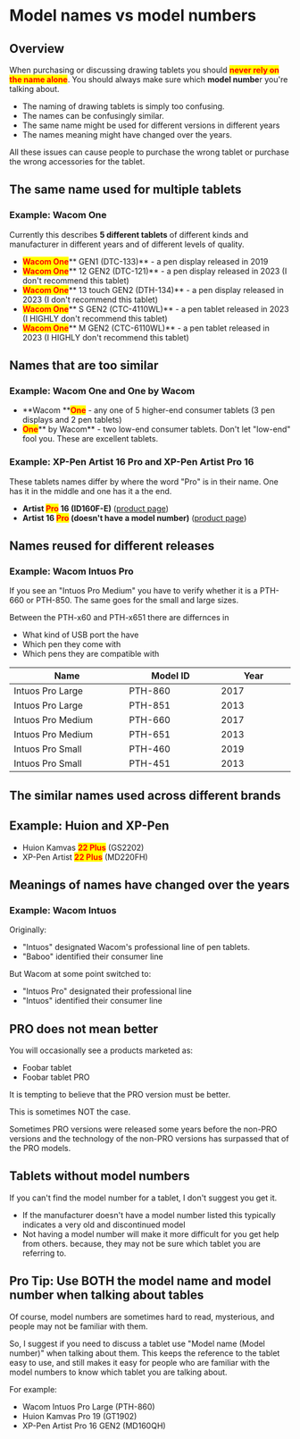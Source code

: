 # Model names vs model numbers

## Overview

When purchasing or discussing drawing tablets you should <mark style="color:red;">**never rely on the name alone**</mark>. You should always make sure which **model numbe**r you're talking about.

* The naming of drawing tablets is simply too confusing.
* The names can be confusingly similar.
* The same name might be used for different versions in different years
* The names meaning might have changed over the years.

All these issues can cause people to purchase the wrong tablet or purchase the wrong accessories for the tablet.

## The same name used for multiple tablets

### **Example: Wacom One**&#x20;

Currently this describes **5 different tablets** of different kinds and manufacturer in different years and of different levels of quality.

* <mark style="color:red;">**Wacom One**</mark>** GEN1 (DTC-133)** - a pen display released in 2019
* <mark style="color:red;">**Wacom One**</mark>** 12 GEN2 (DTC-121)** - a pen display released in 2023 (I don't recommend this tablet)
* <mark style="color:red;">**Wacom One**</mark>** 13 touch GEN2 (DTH-134)** - a pen display released in 2023 (I don't recommend this tablet)
* <mark style="color:red;">**Wacom One**</mark>** S GEN2 (CTC-4110WL)** - a pen tablet released in 2023 (I HIGHLY don't recommend this tablet)
* <mark style="color:red;">**Wacom One**</mark>** M GEN2 (CTC-6110WL)** - a pen tablet released in 2023 (I HIGHLY don't recommend this tablet)

## Names that are too similar

### Example: Wacom One and One by Wacom

* **Wacom **<mark style="color:red;">**One**</mark> - any one of 5 higher-end consumer tablets (3 pen displays and 2 pen tablets)
* <mark style="color:red;">**One**</mark>** by Wacom** - two low-end consumer tablets. Don't let "low-end" fool you. These are excellent tablets.

### **Example: XP-Pen Artist 16 Pro and XP-Pen Artist Pro 16**

These tablets names differ by where the word "Pro" is in their name. One has it in the middle and one has it a the end.

* **Artist **<mark style="color:red;">**Pro**</mark>** 16 (ID160F-E)** ([product page](https://www.xp-pen.com/product/artist-pro-16.html))
* **Artist 16 **<mark style="color:red;">**Pro**</mark>** (doesn't have a model number)** ([product page](https://www.xp-pen.com/product/artist-16-pro.html))

## Names reused for different releases

### Example: Wacom Intuos Pro

If you see an "Intuos Pro Medium" you have to verify whether it is a PTH-660 or PTH-850. The same goes for the small and large sizes.

Between the PTH-x60 and PTH-x651 there are differnces in&#x20;

* What kind of USB port the have
* Which pen they come with
* Which pens they are compatible with

<table><thead><tr><th width="196">Name</th><th width="153">Model ID</th><th width="120">Year</th></tr></thead><tbody><tr><td>Intuos Pro Large</td><td>PTH-860</td><td>2017</td></tr><tr><td>Intuos Pro Large</td><td>PTH-851</td><td>2013</td></tr><tr><td>Intuos Pro Medium</td><td>PTH-660</td><td>2017</td></tr><tr><td>Intuos Pro Medium</td><td>PTH-651</td><td>2013</td></tr><tr><td>Intuos Pro Small</td><td>PTH-460</td><td>2019</td></tr><tr><td>Intuos Pro Small</td><td>PTH-451</td><td>2013</td></tr></tbody></table>

## The similar names used across different brands

## Example: Huion and XP-Pen

* Huion Kamvas <mark style="color:red;">**22 Plus**</mark> (GS2202)
* XP-Pen Artist <mark style="color:red;">**22 Plus**</mark> (MD220FH)

## Meanings of names have changed over the years

### Example: Wacom Intuos

Originally:

* "Intuos" designated Wacom's professional line of pen tablets.&#x20;
* "Baboo" identified their consumer line

But Wacom at some point switched to:

* "Intuos Pro" designated their professional line
* "Intuos" identified their consumer line

## PRO does not mean better

You will occasionally see a products marketed as:

* Foobar tablet
* Foobar tablet PRO

It is tempting to believe that the PRO version must be better.

This is sometimes NOT the case.

Sometimes PRO versions were released some years before the non-PRO versions and the technology of the non-PRO versions has surpassed that of the PRO models.



## Tablets without model numbers

If you can't find the  model number for a tablet, I don't suggest you get it.

* If the manufacturer doesn't have a model number listed this typically indicates a very old and discontinued model
* Not having a model number will make it more difficult for you get help from others. because, they may not be sure which tablet you are referring to.

## Pro Tip: Use BOTH the model name and model number when talking about tables

Of course, model numbers are sometimes hard to read, mysterious, and people may not be familiar with them.

So, I suggest if you need to discuss a tablet use "Model name (Model number)" when talking about them. This keeps the reference to the tablet easy to use, and still makes it easy for people who are familiar with the model numbers to know which tablet you are talking about.

For example:

* Wacom Intuos Pro Large (PTH-860)
* Huion Kamvas Pro 19 (GT1902)
* XP-Pen Artist Pro 16 GEN2 (MD160QH)

&#x20;









